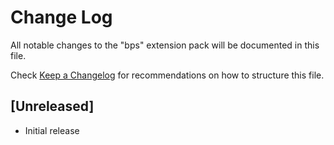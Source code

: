 # Change Log

All notable changes to the "bps" extension pack will be documented in this file.

Check [Keep a Changelog](http://keepachangelog.com/) for recommendations on how to structure this file.

## [Unreleased]

- Initial release
